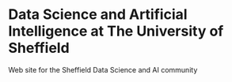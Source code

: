 # Data Science and Artificial Intelligence at The University of Sheffield
Web site for the Sheffield Data Science and AI community
